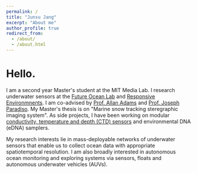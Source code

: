 ```yaml
---
permalink: /
title: "Junsu Jang"
excerpt: "About me"
author_profile: true
redirect_from: 
  - /about/
  - /about.html
---
```

Hello.
======
I am a second year Master's student at the MIT Media Lab. I research underwater 
sensors at the [Future Ocean Lab](http://futureocean.mit.edu/) and 
[Responsive Environmnents](https://resenv.media.mit.edu/). I am co-advised by
[Prof. Allan Adams](http://www.mit.edu/~awa/Allan_Adams/Home.html) and 
[Prof. Joseph Paradiso](https://www.media.mit.edu/people/joep/overview/).
My Master's thesis is on "Marine snow tracking steregraphic imaging system". As 
side projects, I have been working on modular 
[conductivity, temperature and depth (CTD) sensors](http://futureocean.mit.edu/ctd/) and environmental DNA (eDNA) samplers.

My research interests lie in mass-deployable networks of underwater sensors that enable us
to collect ocean data with appropriate spatiotemporal resolution. I am also broadly
interested in autonomous ocean monitoring and exploring systems via sensors, floats and 
autonomous underwater vehicles (AUVs).
